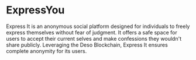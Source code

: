 # ExpressYou

Express It is an anonymous social platform designed for individuals to freely express themselves without fear of judgment. It offers a safe space for users to accept their current selves and make confessions they wouldn't share publicly. Leveraging the Deso Blockchain, Express It ensures complete anonymity for its users.
 
